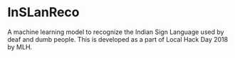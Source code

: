 # InSLanReco
A machine learning model to recognize the Indian Sign Language used by deaf and dumb people. This is developed as a part of Local Hack Day 2018 by MLH.
